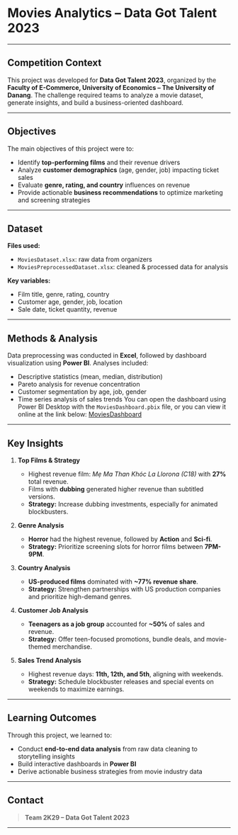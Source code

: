 # Movies Analytics – Data Got Talent 2023

---

## Competition Context

This project was developed for **Data Got Talent 2023**, organized by the **Faculty of E-Commerce, University of Economics – The University of Danang**. The challenge required teams to analyze a movie dataset, generate insights, and build a business-oriented dashboard.

---

## Objectives

The main objectives of this project were to:

- Identify **top-performing films** and their revenue drivers  
- Analyze **customer demographics** (age, gender, job) impacting ticket sales  
- Evaluate **genre, rating, and country** influences on revenue  
- Provide actionable **business recommendations** to optimize marketing and screening strategies

---

## Dataset

**Files used:**

- `MoviesDataset.xlsx`: raw data from organizers  
- `MoviesPreprocessedDataset.xlsx`: cleaned & processed data for analysis

**Key variables:**

- Film title, genre, rating, country  
- Customer age, gender, job, location  
- Sale date, ticket quantity, revenue

---

## Methods & Analysis

Data preprocessing was conducted in **Excel**, followed by dashboard visualization using **Power BI**. Analyses included:

- Descriptive statistics (mean, median, distribution)  
- Pareto analysis for revenue concentration  
- Customer segmentation by age, job, gender  
- Time series analysis of sales trends
You can open the dashboard using Power BI Desktop with the `MoviesDashboard.pbix` file, or you can view it online at the link below:
[MoviesDashboard](https://app.powerbi.com/view?r=eyJrIjoiZjBiZmUxNjItNGVhMy00ZTA0LWIyZDMtODJiZjg5YTkzZTg4IiwidCI6ImJjNWMxMGQwLTY5OWEtNDA1Mi1hNDk2LWM2NjY1NTU3NzYyZSIsImMiOjEwfQ%3D%3D&fbclid=IwY2xjawLAZ4FleHRuA2FlbQIxMABicmlkETFDeG9CZjAzRFl4MzBzbzYzAR4bn7I5jYuuR913lJtFs4h1ashfFpKQP1xYrXBPRmBXNUhc59DFQEOHCnG-yQ_aem_uiayFplzSs_Q4MqLEITg7Q)
---

## Key Insights

1. **Top Films & Strategy**
   - Highest revenue film: *Mẹ Ma Than Khóc La Llorona (C18)* with **27%** total revenue.
   - Films with **dubbing** generated higher revenue than subtitled versions.
   - **Strategy:** Increase dubbing investments, especially for animated blockbusters.

2. **Genre Analysis**
   - **Horror** had the highest revenue, followed by **Action** and **Sci-fi**.
   - **Strategy:** Prioritize screening slots for horror films between **7PM-9PM**.

3. **Country Analysis**
   - **US-produced films** dominated with **~77% revenue share**.
   - **Strategy:** Strengthen partnerships with US production companies and prioritize high-demand genres.

4. **Customer Job Analysis**
   - **Teenagers as a job group** accounted for **~50%** of sales and revenue.
   - **Strategy:** Offer teen-focused promotions, bundle deals, and movie-themed merchandise.

5. **Sales Trend Analysis**
   - Highest revenue days: **11th, 12th, and 5th**, aligning with weekends.
   - **Strategy:** Schedule blockbuster releases and special events on weekends to maximize earnings.

---

## Learning Outcomes

Through this project, we learned to:

- Conduct **end-to-end data analysis** from raw data cleaning to storytelling insights  
- Build interactive dashboards in **Power BI**  
- Derive actionable business strategies from movie industry data  

---

## Contact
> **Team 2K29 – Data Got Talent 2023**  
---
